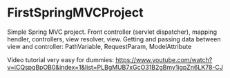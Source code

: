 # FirstSpringMVCProject
Simple Spring MVC project.
Front controller (servlet dispatcher), mapping hendler, controllers, view resolver, view.
Getting and passing data between view and controller: PathVariable, RequestParam, ModelAttribute

Video tutorial very easy for dummies: https://www.youtube.com/watch?v=iCQspqBpOB0&index=1&list=PLBgMUB7xGcO31B2gBmy1igpZn6LK78-CJ
